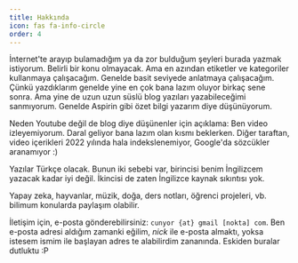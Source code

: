 ```yaml
---
title: Hakkında
icon: fas fa-info-circle
order: 4
---
```



İnternet'te arayıp bulamadığım ya da zor bulduğum şeyleri burada yazmak istiyorum. Belirli bir konu olmayacak. Ama en azından etiketler ve kategoriler kullanmaya çalışacağım. Genelde basit seviyede anlatmaya çalışacağım. Çünkü yazdıklarım genelde yine en çok bana lazım oluyor birkaç sene sonra. Ama yine de uzun uzun süslü blog yazıları yazabileceğimi sanmıyorum. Genelde Aspirin gibi özet bilgi yazarım diye düşünüyorum.

Neden Youtube değil de blog diye düşünenler için açıklama: Ben video izleyemiyorum. Daral geliyor bana lazım olan kısmı beklerken. Diğer taraftan, video içerikleri 2022 yılında hala indekslenemiyor, Google'da sözcükler aranamıyor :)

Yazılar Türkçe olacak. Bunun iki sebebi var, birincisi benim İngilizcem yazacak kadar iyi değil. İkincisi de zaten İngilizce kaynak sıkıntısı yok.

Yapay zeka, hayvanlar, müzik, doğa, ders notları, öğrenci projeleri, vb. bilimum konularda paylaşım olabilir.

İletişim için, e-posta gönderebilirsiniz: `cunyor {at} gmail [nokta] com`. Ben e-posta adresi aldığım zamanki eğilim, _nick_ ile e-posta almaktı, yoksa istesem ismim ile başlayan adres te alabilirdim zananında. Eskiden buralar dutluktu :P
